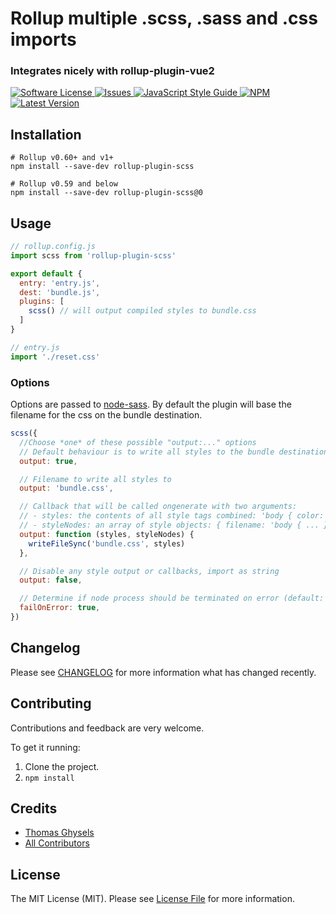# Rollup multiple .scss, .sass and .css imports

### Integrates nicely with rollup-plugin-vue2

<a href="LICENSE">
  <img src="https://img.shields.io/badge/license-MIT-brightgreen.svg" alt="Software License" />
</a>
<a href="https://github.com/thgh/rollup-plugin-scss/issues">
  <img src="https://img.shields.io/github/issues/thgh/rollup-plugin-scss.svg" alt="Issues" />
</a>
<a href="http://standardjs.com/">
  <img src="https://img.shields.io/badge/code%20style-standard-brightgreen.svg" alt="JavaScript Style Guide" />
</a>
<a href="https://npmjs.org/package/rollup-plugin-scss">
  <img src="https://img.shields.io/npm/v/rollup-plugin-scss.svg?style=flat-squar" alt="NPM" />
</a>
<a href="https://github.com/thgh/rollup-plugin-scss/releases">
  <img src="https://img.shields.io/github/release/thgh/rollup-plugin-scss.svg" alt="Latest Version" />
</a>

## Installation
```
# Rollup v0.60+ and v1+
npm install --save-dev rollup-plugin-scss

# Rollup v0.59 and below
npm install --save-dev rollup-plugin-scss@0
```

## Usage
```js
// rollup.config.js
import scss from 'rollup-plugin-scss'

export default {
  entry: 'entry.js',
  dest: 'bundle.js',
  plugins: [
    scss() // will output compiled styles to bundle.css
  ]
}
```

```js
// entry.js
import './reset.css'
```

### Options

Options are passed to [node-sass].
By default the plugin will base the filename for the css on the bundle destination.

```js
scss({
  //Choose *one* of these possible "output:..." options
  // Default behaviour is to write all styles to the bundle destination where .js is replaced by .css
  output: true,

  // Filename to write all styles to
  output: 'bundle.css',

  // Callback that will be called ongenerate with two arguments:
  // - styles: the contents of all style tags combined: 'body { color: green }'
  // - styleNodes: an array of style objects: { filename: 'body { ... }' }
  output: function (styles, styleNodes) {
    writeFileSync('bundle.css', styles)
  },

  // Disable any style output or callbacks, import as string
  output: false,

  // Determine if node process should be terminated on error (default: false)
  failOnError: true,
})
```

## Changelog

Please see [CHANGELOG](CHANGELOG.md) for more information what has changed recently.

## Contributing

Contributions and feedback are very welcome.

To get it running:
  1. Clone the project.
  2. `npm install`

## Credits

- [Thomas Ghysels](https://github.com/thgh)
- [All Contributors][link-contributors]

## License

The MIT License (MIT). Please see [License File](LICENSE) for more information.

[link-author]: https://github.com/thgh
[link-contributors]: ../../contributors
[rollup-plugin-vue]: https://www.npmjs.com/package/rollup-plugin-vue
[rollup-plugin-buble]: https://www.npmjs.com/package/rollup-plugin-buble
[rollup-plugin-babel]: https://www.npmjs.com/package/rollup-plugin-babel
[node-sass]: https://www.npmjs.com/package/node-sass
